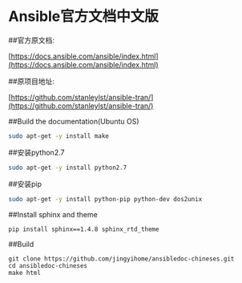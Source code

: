 # Ansible官方文档中文版

##官方原文档:

[https://docs.ansible.com/ansible/index.html](https://docs.ansible.com/ansible/index.html)

##原项目地址:

[https://github.com/stanleylst/ansible-tran/](https://github.com/stanleylst/ansible-tran/)

##Build the documentation(Ubuntu OS)
```sh
sudo apt-get -y install make
```
##安装python2.7
```sh
sudo apt-get -y install python2.7
```
##安装pip
```sh
sudo apt-get -y install python-pip python-dev dos2unix
```
##Install sphinx and theme
```sh
pip install sphinx==1.4.8 sphinx_rtd_theme
```
##Build
```
git clone https://github.com/jingyihome/ansibledoc-chineses.git
cd ansibledoc-chineses
make html
```
